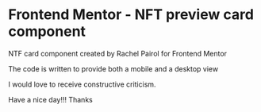 # Frontend Mentor - NFT preview card component

NTF card component created by Rachel Pairol for Frontend Mentor 

The code is written to provide both a mobile and a desktop view

I would love to receive constructive criticism.

Have a nice day!!!  Thanks 
